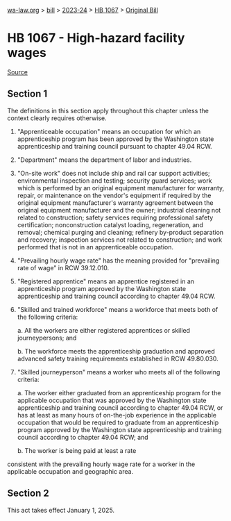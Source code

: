 [wa-law.org](/) > [bill](/bill/) > [2023-24](/bill/2023-24/) > [HB 1067](/bill/2023-24/hb/1067/) > [Original Bill](/bill/2023-24/hb/1067/1/)

# HB 1067 - High-hazard facility wages

[Source](http://lawfilesext.leg.wa.gov/biennium/2023-24/Pdf/Bills/House%20Bills/1067.pdf)

## Section 1
The definitions in this section apply throughout this chapter unless the context clearly requires otherwise.

1. "Apprenticeable occupation" means an occupation for which an apprenticeship program has been approved by the Washington state apprenticeship and training council pursuant to chapter 49.04 RCW.

2. "Department" means the department of labor and industries.

3. "On-site work" does not include ship and rail car support activities; environmental inspection and testing; security guard services; work which is performed by an original equipment manufacturer for warranty, repair, or maintenance on the vendor's equipment if required by the original equipment manufacturer's warranty agreement between the original equipment manufacturer and the owner; industrial cleaning not related to construction; safety services requiring professional safety certification; nonconstruction catalyst loading, regeneration, and removal; chemical purging and cleaning; refinery by-product separation and recovery; inspection services not related to construction; and work performed that is not in an apprenticeable occupation.

4. "Prevailing hourly wage rate" has the meaning provided for "prevailing rate of wage" in RCW 39.12.010.

5. "Registered apprentice" means an apprentice registered in an apprenticeship program approved by the Washington state apprenticeship and training council according to chapter 49.04 RCW.

6. "Skilled and trained workforce" means a workforce that meets both of the following criteria:

    a. All the workers are either registered apprentices or skilled journeypersons; and

    b. The workforce meets the apprenticeship graduation and approved advanced safety training requirements established in RCW 49.80.030.

7. "Skilled journeyperson" means a worker who meets all of the following criteria:

    a. The worker either graduated from an apprenticeship program for the applicable occupation that was approved by the Washington state apprenticeship and training council according to chapter 49.04 RCW, or has at least as many hours of on-the-job experience in the applicable occupation that would be required to graduate from an apprenticeship program approved by the Washington state apprenticeship and training council according to chapter 49.04 RCW; and

    b. The worker is being paid at least a rate

consistent with the prevailing hourly wage rate for a worker in the applicable occupation and geographic area.

## Section 2
This act takes effect January 1, 2025.
